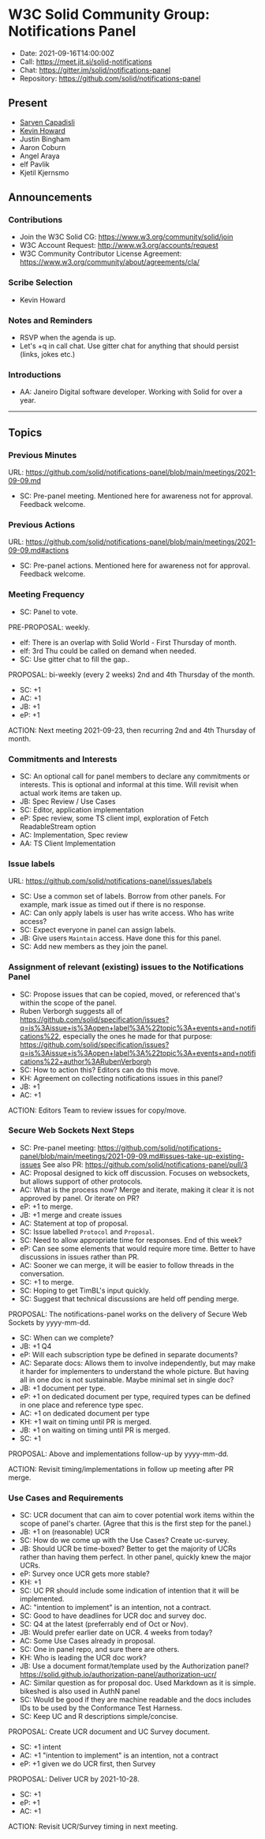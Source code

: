 # W3C Solid Community Group: Notifications Panel

* Date: 2021-09-16T14:00:00Z
* Call: https://meet.jit.si/solid-notifications
* Chat: https://gitter.im/solid/notifications-panel
* Repository: https://github.com/solid/notifications-panel


## Present
* [Sarven Capadisli](https://csarven.ca/#i)
* [Kevin Howard](https://khoward.inrupt.net/profile/card#me)
* Justin Bingham
* Aaron Coburn
* Angel Araya
* elf Pavlik
* Kjetil Kjernsmo


## Announcements

### Contributions
* Join the W3C Solid CG: https://www.w3.org/community/solid/join
* W3C Account Request: http://www.w3.org/accounts/request
* W3C Community Contributor License Agreement: https://www.w3.org/community/about/agreements/cla/

### Scribe Selection
* Kevin Howard

### Notes and Reminders
* RSVP when the agenda is up.
* Let's +q in call chat. Use gitter chat for anything that should persist (links, jokes etc.)

### Introductions
* AA: Janeiro Digital software developer. Working with Solid for over a year.

---

## Topics

### Previous Minutes
URL: https://github.com/solid/notifications-panel/blob/main/meetings/2021-09-09.md

* SC: Pre-panel meeting. Mentioned here for awareness not for approval. Feedback welcome.


### Previous Actions
URL: https://github.com/solid/notifications-panel/blob/main/meetings/2021-09-09.md#actions

* SC: Pre-panel actions. Mentioned here for awareness not for approval. Feedback welcome.


### Meeting Frequency
* SC: Panel to vote.

PRE-PROPOSAL: weekly.

* elf: There is an overlap with Solid World - First Thursday of month.
* elf: 3rd Thu could be called on demand when needed.
* SC: Use gitter chat to fill the gap..

PROPOSAL: bi-weekly (every 2 weeks) 2nd and 4th Thursday of the month.

* SC: +1
* AC: +1
* JB: +1
* eP: +1

ACTION: Next meeting 2021-09-23, then recurring 2nd and 4th Thursday of month.


### Commitments and Interests
* SC: An optional call for panel members to declare any commitments or interests. This is optional and informal at this time. Will revisit when actual work items are taken up.
* JB: Spec Review / Use Cases
* SC: Editor, application implementation
* eP: Spec review, some TS client impl, exploration of Fetch ReadableStream option
* AC: Implementation, Spec review
* AA: TS Client Implementation


### Issue labels
URL: https://github.com/solid/notifications-panel/issues/labels
* SC: Use a common set of labels. Borrow from other panels. For example, mark issue as timed out if there is no response.
* AC: Can only apply labels is user has write access. Who has write access?
* SC: Expect everyone in panel can assign labels.
* JB: Give users `Maintain` access. Have done this for this panel.
* SC: Add new members as they join the panel.


### Assignment of relevant (existing) issues to the Notifications Panel
* SC: Propose issues that can be copied, moved, or referenced that's within the scope of the panel.
* Ruben Verborgh suggests all of https://github.com/solid/specification/issues?q=is%3Aissue+is%3Aopen+label%3A%22topic%3A+events+and+notifications%22, especially the ones he made for that purpose: https://github.com/solid/specification/issues?q=is%3Aissue+is%3Aopen+label%3A%22topic%3A+events+and+notifications%22+author%3ARubenVerborgh
* SC: How to action this? Editors can do this move.
* KH: Agreement on collecting notifications issues in this panel?
* JB: +1
* AC: +1

ACTION: Editors Team to review issues for copy/move.


### Secure Web Sockets Next Steps
* SC: Pre-panel meeting: https://github.com/solid/notifications-panel/blob/main/meetings/2021-09-09.md#issues-take-up-existing-issues
See also PR: https://github.com/solid/notifications-panel/pull/3
* AC: Proposal designed to kick off discussion. Focuses on websockets, but allows support of other protocols.
* AC: What is the process now? Merge and iterate, making it clear it is not approved by panel. Or iterate on PR?
* eP: +1 to merge.
* JB: +1 merge and create issues
* AC: Statement at top of proposal.
* SC: Issue labelled `Protocol` and `Proposal`.
* SC: Need to allow appropriate time for responses. End of this week?
* eP: Can see some elements that would require more time. Better to have discussions in issues rather than PR.
* AC: Sooner we can merge, it will be easier to follow threads in the conversation.
* SC: +1 to merge.
* SC: Hoping to get TimBL's input quickly.
* SC: Suggest that technical discussions are held off pending merge.

PROPOSAL: The notifications-panel works on the delivery of Secure Web Sockets by yyyy-mm-dd.

* SC: When can we complete?
* JB: +1 Q4
* eP: Will each subscription type be defined in separate documents?
* AC: Separate docs: Allows them to involve independently, but may make it harder for implementers to understand the whole picture. But having all in one doc is not sustainable. Maybe minimal set in single doc?
* JB: +1 document per type.
* eP: +1 on dedicated document per type, required types can be defined in one place and reference type spec.
* AC: +1 on dedicated document per type
* KH: +1 wait on timing until PR is merged.
* JB: +1 on waiting on timing until PR is merged.
* SC: +1

PROPOSAL: Above and implementations follow-up by yyyy-mm-dd.

ACTION: Revisit timing/implementations in follow up meeting after PR merge.


### Use Cases and Requirements
* SC: UCR document that can aim to cover potential work items within the scope of panel's charter. (Agree that this is the first step for the panel.)
* JB: +1 on (reasonable) UCR
* SC: How do we come up with the Use Cases? Create uc-survey.
* JB: Should UCR be time-boxed? Better to get the majority of UCRs rather than having them perfect. In other panel, quickly knew the major UCRs.
* eP: Survey once UCR gets more stable?
* KH: +1
* SC: UC PR should include some indication of intention that it will be implemented.
* AC: "intention to implement" is an intention, not a contract.
* SC: Good to have deadlines for UCR doc and survey doc.
* SC: Q4 at the latest (preferrably end of Oct or Nov).
* JB: Would prefer earlier date on UCR. 4 weeks from today?
* AC: Some Use Cases already in proposal.
* SC: One in panel repo, and sure there are others.
* KH: Who is leading the UCR doc work?
* JB: Use a document format/template used by the Authorization panel? https://solid.github.io/authorization-panel/authorization-ucr/
* AC: Similar question as for proposal doc. Used Markdown as it is simple. bikeshed is also used in AuthN panel
* SC: Would be good if they are machine readable and the docs includes IDs to be used by the Conformance Test Harness.
* SC: Keep UC and R descriptions simple/concise.

PROPOSAL: Create UCR document and UC Survey document.
* SC: +1 intent
* AC: +1 "intention to implement" is an intention, not a contract
* eP: +1 given we do UCR first, then Survey

PROPOSAL: Deliver UCR by 2021-10-28.
* SC: +1
* eP: +1
* AC: +1

ACTION: Revisit UCR/Survey timing in next meeting.
